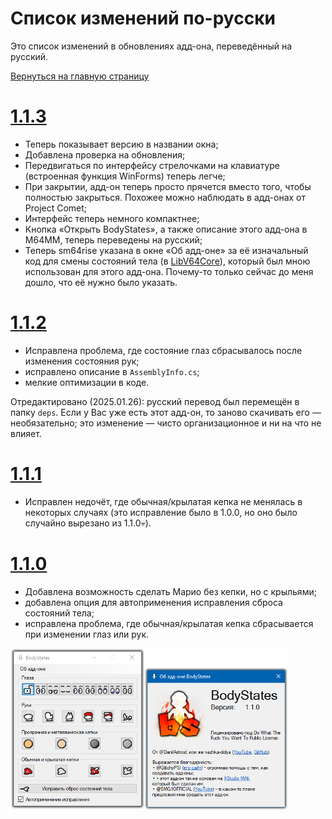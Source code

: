 # Список изменений по-русски
Это список изменений в обновлениях адд-она, переведённый на русский.

[Вернуться на главную страницу](https://github.com/vazhka-dolya/bodystates/blob/main/README.ru.md)
# [1.1.3](https://github.com/vazhka-dolya/bodystates/releases/tag/v1.1.3)
- Теперь показывает версию в названии окна;
- Добавлена проверка на обновления;
- Передвигаться по интерфейсу стрелочками на клавиатуре (встроенная функция WinForms) теперь легче;
- При закрытии, адд-он теперь просто прячется вместо того, чтобы полностью закрыться. Похожее можно наблюдать в адд-онах от Project Comet;
- Интерфейс теперь немного компактнее;
- Кнопка «Открыть BodyStates», а также описание этого адд-она в M64MM, теперь переведены на русский;
- Теперь sm64rise указана в окне «Об адд-оне» за её изначальный код для смены состояний тела (в [LibV64Core](https://github.com/Llennpie/LibV64Core)), который был мною использован для этого адд-она. Почему-то только сейчас до меня дошло, что её нужно было указать.
# [1.1.2](https://github.com/vazhka-dolya/bodystates/releases/tag/v1.1.2)
- Исправлена проблема, где состояние глаз сбрасывалось после изменения состояния рук;
- исправлено описание в `AssemblyInfo.cs`;
- мелкие оптимизации в коде.

Отредактировано (2025.01.26): русский перевод был перемещён в папку `deps`. Если у Вас уже есть этот адд-он, то заново скачивать его — необязательно; это изменение — чисто организационное и ни на что не влияет.
# [1.1.1](https://github.com/vazhka-dolya/bodystates/releases/tag/v1.1.1)
- Исправлен недочёт, где обычная/крылатая кепка не менялась в некоторых случаях (это исправление было в 1.0.0, но оно было случайно вырезано из 1.1.0💀).
# [1.1.0](https://github.com/vazhka-dolya/bodystates/releases/tag/v1.1.0)
- Добавлена возможность сделать Марио без кепки, но с крыльями;
- добавлена опция для автоприменения исправления сброса состояний тела;
- исправлена проблема, где обычная/крылатая кепка сбрасывается при изменении глаз или рук.

<p>
  <img src="https://github.com/vazhka-dolya/bodystates/blob/main/GitHubImages/ReadmeImage3_rus2.png" width="444"/>
</p>
